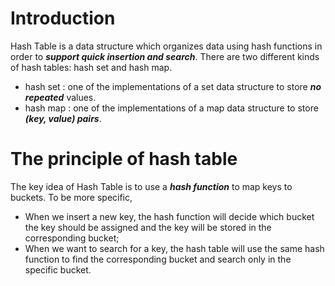 # Introduction
Hash Table is a data structure which organizes data using hash functions in order to *<strong>support quick insertion and search</strong>*. There are two different kinds of hash tables: hash set and hash map.
- hash set : one of the implementations of a set data structure to store *<strong>no repeated</strong>* values.
- hash map : one of the implementations of a map data structure to store *<strong>(key, value) pairs</strong>*.
# The principle of hash table
The key idea of Hash Table is to use a *<strong>hash function</strong>* to map keys to buckets. To be more specific,
- When we insert a new key, the hash function will decide which bucket the key should be assigned and the key will be stored in the corresponding bucket;
- When we want to search for a key, the hash table will use the same hash function to find the corresponding bucket and search only in the specific bucket.
